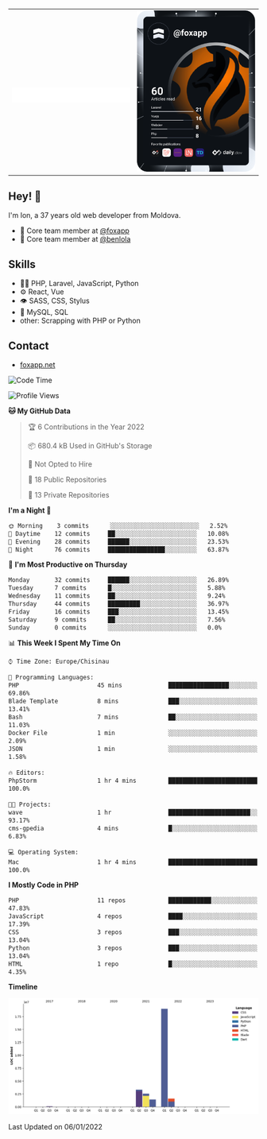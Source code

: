 
<table width="1000">
    <tr>
        <td width="500">
		<h1 align="center">
            		<img src="https://raw.githubusercontent.com/foxapp/foxapp/master/name.svg" alt="Ion Enache" />
        	</h1>
	</td>
        <td width="500" align="right"><a href="https://app.daily.dev/foxapp"><img src="https://github.com/foxapp/foxapp/blob/master/devcard.svg" width="250" alt="Ion Enache's Dev Card"/></a></td>
    </tr>
</table>


## Hey! 👋
I'm Ion, a 37 years old web developer from Moldova.

- 👥 Core team member at [@foxapp](https://github.com/foxapp)
- 👥 Core team member at [@benlola](https://github.com/benlola)

## Skills
- 👨‍💻 PHP, Laravel, JavaScript, Python
- ⚙️ React, Vue
- 👁️ SASS, CSS, Stylus
- 💽 MySQL, SQL
- other: Scrapping with PHP or Python

## Contact
- [foxapp.net](https://www.foxapp.net)


<!--START_SECTION:waka-->
![Code Time](http://img.shields.io/badge/Code%20Time-98%20hrs%2034%20mins-blue)

![Profile Views](http://img.shields.io/badge/Profile%20Views-10-blue)

**🐱 My GitHub Data** 

> 🏆 6 Contributions in the Year 2022
 > 
> 📦 680.4 kB Used in GitHub's Storage 
 > 
> 🚫 Not Opted to Hire
 > 
> 📜 18 Public Repositories 
 > 
> 🔑 13 Private Repositories  
 > 
**I'm a Night 🦉** 

```text
🌞 Morning    3 commits      ░░░░░░░░░░░░░░░░░░░░░░░░░   2.52% 
🌆 Daytime    12 commits     ██░░░░░░░░░░░░░░░░░░░░░░░   10.08% 
🌃 Evening    28 commits     ██████░░░░░░░░░░░░░░░░░░░   23.53% 
🌙 Night      76 commits     ████████████████░░░░░░░░░   63.87%

```
📅 **I'm Most Productive on Thursday** 

```text
Monday       32 commits     ██████░░░░░░░░░░░░░░░░░░░   26.89% 
Tuesday      7 commits      █░░░░░░░░░░░░░░░░░░░░░░░░   5.88% 
Wednesday    11 commits     ██░░░░░░░░░░░░░░░░░░░░░░░   9.24% 
Thursday     44 commits     █████████░░░░░░░░░░░░░░░░   36.97% 
Friday       16 commits     ███░░░░░░░░░░░░░░░░░░░░░░   13.45% 
Saturday     9 commits      ██░░░░░░░░░░░░░░░░░░░░░░░   7.56% 
Sunday       0 commits      ░░░░░░░░░░░░░░░░░░░░░░░░░   0.0%

```


📊 **This Week I Spent My Time On** 

```text
⌚︎ Time Zone: Europe/Chisinau

💬 Programming Languages: 
PHP                      45 mins             █████████████████░░░░░░░░   69.86% 
Blade Template           8 mins              ███░░░░░░░░░░░░░░░░░░░░░░   13.41% 
Bash                     7 mins              ██░░░░░░░░░░░░░░░░░░░░░░░   11.03% 
Docker File              1 min               ░░░░░░░░░░░░░░░░░░░░░░░░░   2.09% 
JSON                     1 min               ░░░░░░░░░░░░░░░░░░░░░░░░░   1.58%

🔥 Editors: 
PhpStorm                 1 hr 4 mins         █████████████████████████   100.0%

🐱‍💻 Projects: 
wave                     1 hr                ███████████████████████░░   93.17% 
cms-gpedia               4 mins              █░░░░░░░░░░░░░░░░░░░░░░░░   6.83%

💻 Operating System: 
Mac                      1 hr 4 mins         █████████████████████████   100.0%

```

**I Mostly Code in PHP** 

```text
PHP                      11 repos            ████████████░░░░░░░░░░░░░   47.83% 
JavaScript               4 repos             ████░░░░░░░░░░░░░░░░░░░░░   17.39% 
CSS                      3 repos             ███░░░░░░░░░░░░░░░░░░░░░░   13.04% 
Python                   3 repos             ███░░░░░░░░░░░░░░░░░░░░░░   13.04% 
HTML                     1 repo              █░░░░░░░░░░░░░░░░░░░░░░░░   4.35%

```


**Timeline**

![Chart not found](https://raw.githubusercontent.com/foxapp/foxapp/master/charts/bar_graph.png) 


 Last Updated on 06/01/2022
<!--END_SECTION:waka-->
